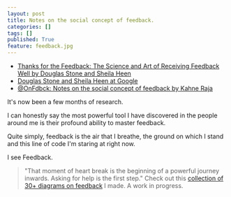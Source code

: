 ```yaml
---
layout: post
title: Notes on the social concept of feedback.
categories: []
tags: []
published: True
feature: feedback.jpg
---
```


*   [Thanks for the Feedback: The Science and Art of Receiving Feedback Well by Douglas Stone and Sheila Heen][1]
*   [Douglas Stone and Sheila Heen at Google][2]
*   [@OnFdbck: Notes on the social concept of feedback by Kahne Raja][3]

It's now been a few months of research.

I can honestly say the most powerful tool I have discovered in the people around me is their profound ability to master feedback.

Quite simply, feedback is the air that I breathe, the ground on which I stand and this line of code I'm staring at right now.

I see Feedback.

> "That moment of heart break is the beginning of a powerful journey inwards. Asking for help is the first step."
Check out this [collection of 30+ diagrams on feedback][3] I made. A work in progress.

 [1]: http://www.amazon.com/Thanks-Feedback-Science-Receiving-Well/dp/0670014664#byline_secondary_view_div_1447646131698
 [2]: https://youtu.be/SggjK0Gm3I4
 [3]: http://www.twitter.com/onfdbck